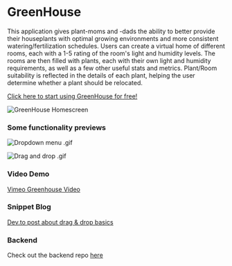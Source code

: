 # GreenHouse
This application gives plant-moms and -dads the ability to better provide their houseplants with optimal growing environments and more consistent watering/fertilization schedules. Users can create a virtual home of different rooms, each with a 1-5 rating of the room's light and humidity levels. The rooms are then filled with plants, each with their own light and humidity requirements, as well as a few other useful stats and metrics. Plant/Room suitability is reflected in the details of each plant, helping the user determine whether a plant should be relocated.

[Click here to start using GreenHouse for free!](https://www.spenserbrinkman.com/greenhouse)

![GreenHouse Homescreen](https://user-images.githubusercontent.com/70671519/112710398-1b4d3400-8e7e-11eb-9b0d-1c4ff60dc790.png)

### Some functionality previews
![Dropdown menu .gif](https://media.giphy.com/media/W2jBxBIMzmaa5dnMQG/giphy.gif)

![Drag and drop .gif](https://media.giphy.com/media/4Az1YhPwbCSMfZt8rj/giphy.gif)

### Video Demo
[Vimeo Greenhouse Video](https://vimeo.com/529540343)

### Snippet Blog
[Dev.to post about drag & drop basics](https://dev.to/spenser6131/react-js-drag-drop-2ne9)

### Backend
Check out the backend repo [here](https://github.com/spenser6131/greenhouse_be)